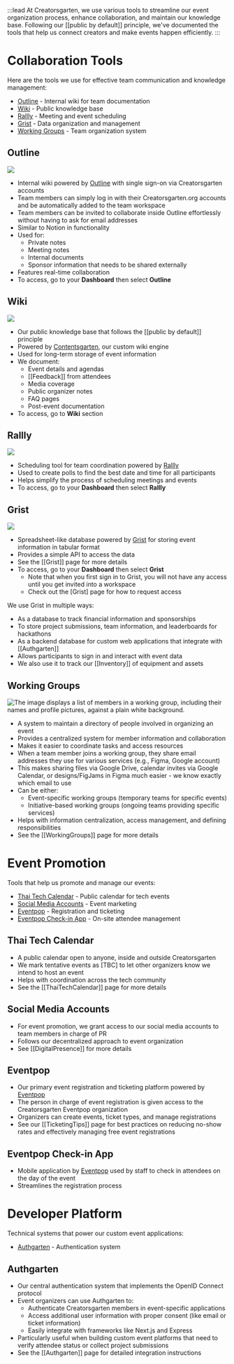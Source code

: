 :::lead
At Creatorsgarten, we use various tools to streamline our event organization process, enhance collaboration, and maintain our knowledge base. Following our [[public by default]] principle, we've documented the tools that help us connect creators and make events happen efficiently.
:::

# Collaboration Tools

Here are the tools we use for effective team communication and knowledge management:

- [Outline](#outline) - Internal wiki for team documentation
- [Wiki](#wiki) - Public knowledge base
- [Rallly](#rallly) - Meeting and event scheduling
- [Grist](#grist) - Data organization and management
- [Working Groups](#working-groups) - Team organization system

## Outline

![](https://usercontent.creatorsgarten.org/c/v1746034295/644c35a6802c02345887f156/image_qsb1vy.webp)

- Internal wiki powered by [Outline](https://www.getoutline.com/) with single sign-on via Creatorsgarten accounts
- Team members can simply log in with their Creatorsgarten.org accounts and be automatically added to the team workspace
- Team members can be invited to collaborate inside Outline effortlessly without having to ask for email addresses
- Similar to Notion in functionality
- Used for:
  - Private notes
  - Meeting notes
  - Internal documents
  - Sponsor information that needs to be shared externally
- Features real-time collaboration
- To access, go to your **Dashboard** then select **Outline**

## Wiki

![](https://usercontent.creatorsgarten.org/c/v1746034235/644c35a6802c02345887f156/21167ffe-4216-4c2a-8e9c-a8814713dd2b_javo8c.webp)

- Our public knowledge base that follows the [[public by default]] principle
- Powered by [Contentsgarten](https://github.com/creatorsgarten/contentsgarten), our custom wiki engine
- Used for long-term storage of event information
- We document:
  - Event details and agendas
  - [[Feedback]] from attendees
  - Media coverage
  - Public organizer notes
  - FAQ pages
  - Post-event documentation
- To access, go to **Wiki** section

## Rallly

![](https://usercontent.creatorsgarten.org/c/v1746034327/644c35a6802c02345887f156/image_dovlmk.webp)

- Scheduling tool for team coordination powered by [Rallly](https://rallly.co/)
- Used to create polls to find the best date and time for all participants
- Helps simplify the process of scheduling meetings and events
- To access, go to your **Dashboard** then select **Rallly**

## Grist

![](https://usercontent.creatorsgarten.org/c/v1746034372/644c35a6802c02345887f156/image_fzhuwd.webp)

- Spreadsheet-like database powered by [Grist](https://getgrist.com/) for storing event information in tabular format
- Provides a simple API to access the data
- See the [[Grist]] page for more details
- To access, go to your **Dashboard** then select **Grist**
  - Note that when you first sign in to Grist, you will not have any access until you get invited into a workspace
  - Check out the [Grist] page for how to request access

We use Grist in multiple ways:

- As a database to track financial information and sponsorships
- To store project submissions, team information, and leaderboards for hackathons
- As a backend database for custom web applications that integrate with [[Authgarten]]
- Allows participants to sign in and interact with event data
- We also use it to track our [[Inventory]] of equipment and assets

## Working Groups

![The image displays a list of members in a working group, including their names and profile pictures, against a plain white background.](https://usercontent.creatorsgarten.org/c/v1746034411/644c35a6802c02345887f156/image_om8csp.webp)

- A system to maintain a directory of people involved in organizing an event
- Provides a centralized system for member information and collaboration
- Makes it easier to coordinate tasks and access resources
- When a team member joins a working group, they share email addresses they use for various services (e.g., Figma, Google account)
- This makes sharing files via Google Drive, calendar invites via Google Calendar, or designs/FigJams in Figma much easier - we know exactly which email to use
- Can be either:
  - Event-specific working groups (temporary teams for specific events)
  - Initiative-based working groups (ongoing teams providing specific services)
- Helps with information centralization, access management, and defining responsibilities
- See the [[WorkingGroups]] page for more details

# Event Promotion

Tools that help us promote and manage our events:

- [Thai Tech Calendar](#thai-tech-calendar) - Public calendar for tech events
- [Social Media Accounts](#social-media-accounts) - Event marketing
- [Eventpop](#eventpop) - Registration and ticketing
- [Eventpop Check-in App](#eventpop-check-in-app) - On-site attendee management

## Thai Tech Calendar

- A public calendar open to anyone, inside and outside Creatorsgarten
- We mark tentative events as [TBC] to let other organizers know we intend to host an event
- Helps with coordination across the tech community
- See the [[ThaiTechCalendar]] page for more details

## Social Media Accounts

- For event promotion, we grant access to our social media accounts to team members in charge of PR
- Follows our decentralized approach to event organization
- See [[DigitalPresence]] for more details

## Eventpop

- Our primary event registration and ticketing platform powered by [Eventpop](https://www.eventpop.me/)
- The person in charge of event registration is given access to the Creatorsgarten Eventpop organization
- Organizers can create events, ticket types, and manage registrations
- See our [[TicketingTips]] page for best practices on reducing no-show rates and effectively managing free event registrations

## Eventpop Check-in App

- Mobile application by [Eventpop](https://creators.eventpop.me/en/articles/3067981) used by staff to check in attendees on the day of the event
- Streamlines the registration process

# Developer Platform

Technical systems that power our custom event applications:

- [Authgarten](#authgarten) - Authentication system

## Authgarten

- Our central authentication system that implements the OpenID Connect protocol
- Event organizers can use Authgarten to:
  - Authenticate Creatorsgarten members in event-specific applications
  - Access additional user information with proper consent (like email or ticket information)
  - Easily integrate with frameworks like Next.js and Express
- Particularly useful when building custom event platforms that need to verify attendee status or collect project submissions
- See the [[Authgarten]] page for detailed integration instructions
